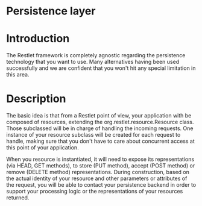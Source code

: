 Persistence layer
=================

Introduction
============

The Restlet framework is completely agnostic regarding the persistence
technology that you want to use. Many alternatives having been used
successfully and we are confident that you won't hit any special
limitation in this area.

Description
===========

The basic idea is that from a Restlet point of view, your application
with be composed of resources, extending the
org.restlet.resource.Resource class. Those subclassed will be in charge
of handling the incoming requests. One instance of your resource
subclass will be created for each request to handle, making sure that
you don't have to care about concurrent access at this point of your
application.

When you resource is instantiated, it will need to expose its
representations (via HEAD, GET methods), to store (PUT method), accept
(POST method) or remove (DELETE method) representations. During
construction, based on the actual identity of your resource and other
parameters or attributes of the request, you will be able to contact
your persistence backend in order to support your processing logic or
the representations of your resources returned.

